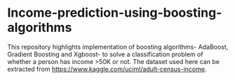 # Income-prediction-using-boosting-algorithms
This repository highlights implementation of boosting algorithms- AdaBoost, Gradient Boosting and Xgboost- to solve a classification problem of whether a person has income >50K or not. The dataset used here can be extracted from https://www.kaggle.com/uciml/adult-census-income.
